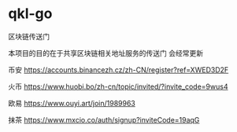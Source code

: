 # qkl-go
区块链传送门

本项目的目的在于共享区块链相关地址服务的传送门 会经常更新


币安   https://accounts.binancezh.cz/zh-CN/register?ref=XWED3D2F

火币   https://www.huobi.bo/zh-cn/topic/invited/?invite_code=9wus4

欧易   https://www.ouyi.art/join/1989963

抹茶   https://www.mxcio.co/auth/signup?inviteCode=19aqG
